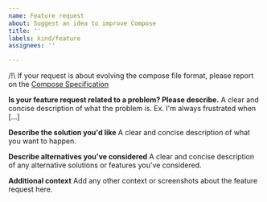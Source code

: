 ```yaml
---
name: Feature request
about: Suggest an idea to improve Compose
title: ''
labels: kind/feature
assignees: ''

---
```


<!--
Welcome to the docker-compose issue tracker! Before creating an issue, please heed the following:

1. This tracker should only be used to report bugs and request features / enhancements to docker-compose
    - For questions and general support, use https://forums.docker.com
    - For documentation issues, use https://github.com/docker/docker.github.io
    - For issues with the `docker stack` commands and the version 3 of the Compose file, use
      https://github.com/docker/cli
2. Use the search function before creating a new issue. Duplicates will be closed and directed to
   the original discussion.
-->

/!\ If your request is about evolving the compose file format, please report on the [Compose Specification](https://github.com/compose-spec/compose-spec)


**Is your feature request related to a problem? Please describe.**
A clear and concise description of what the problem is. Ex. I'm always frustrated when [...]

**Describe the solution you'd like**
A clear and concise description of what you want to happen.

**Describe alternatives you've considered**
A clear and concise description of any alternative solutions or features you've considered.

**Additional context**
Add any other context or screenshots about the feature request here.
